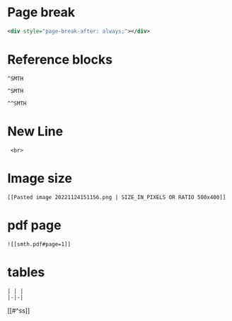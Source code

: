 

# Page break

```xml
<div style="page-break-after: always;"></div>
```


# Reference blocks 
```
^SMTH 

^SMTH

^^SMTH
```

# New Line

```
 <br>
```

# Image size

```
[[Pasted image 20221124151156.png | SIZE_IN_PIXELS OR RATIO 500x400]]
```

# pdf page

```
![[smth.pdf#page=1]]
```

# tables

```
| | |
|-|-|
```

[[#^ss]]

